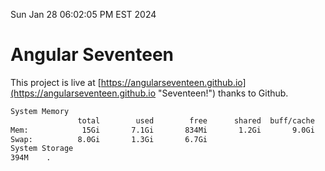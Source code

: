Sun Jan 28 06:02:05 PM EST 2024

# Angular Seventeen


This project is live at [https://angularseventeen.github.io](https://angularseventeen.github.io "Seventeen!") thanks to Github.

```bash
System Memory
               total        used        free      shared  buff/cache   available
Mem:            15Gi       7.1Gi       834Mi       1.2Gi       9.0Gi       8.2Gi
Swap:          8.0Gi       1.3Gi       6.7Gi
System Storage
394M	.
```
